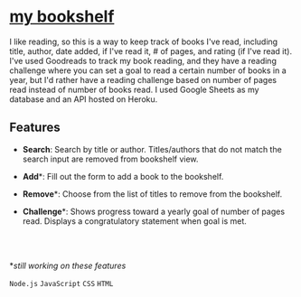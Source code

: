 # [my bookshelf](https://schkayla.github.io/my-bookshelf/ "my bookshelf")

I like reading, so this is a way to keep track of books I've read, including title, author, date added, if I've read it, # of pages, and rating (if I've read it). I've used Goodreads to track my book reading, and they have a reading challenge where you can set a goal to read a certain number of books in a year, but I'd rather have a reading challenge based on number of pages read instead of number of books read. I used Google Sheets as my database and an API hosted on Heroku.

## Features

- **Search**: Search by title or author. Titles/authors that do not match the search input are removed from bookshelf view.
  
- **Add***: Fill out the form to add a book to the bookshelf. 
  
- **Remove***: Choose from the list of titles to remove from the bookshelf.
  
- **Challenge***: Shows progress toward a yearly goal of number of pages read. Displays a congratulatory statement when goal is met.

<br>
<br>

**still working on these features*

`Node.js` `JavaScript` `CSS` `HTML`
